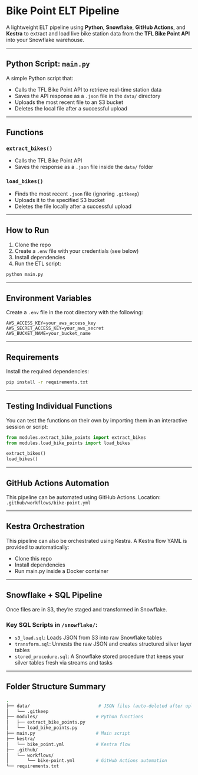 # Bike Point ELT Pipeline

A lightweight ELT pipeline using **Python**, **Snowflake**, **GitHub Actions**, and **Kestra** to extract and load live bike station data from the **TFL Bike Point API** into your Snowflake warehouse.

---

## Python Script: `main.py`
A simple Python script that:
- Calls the TFL Bike Point API to retrieve real-time station data
- Saves the API response as a `.json` file in the `data/` directory
- Uploads the most recent file to an S3 bucket
- Deletes the local file after a successful upload

---

## Functions

 ### `extract_bikes()`
- Calls the TFL Bike Point API
- Saves the response as a `.json` file inside the `data/` folder

### `load_bikes()`
- Finds the most recent `.json` file (ignoring `.gitkeep`)
- Uploads it to the specified S3 bucket
- Deletes the file locally after a successful upload

---

## How to Run

1. Clone the repo  
2. Create a `.env` file with your credentials (see below)  
3. Install dependencies  
4. Run the ETL script:

```bash
python main.py
```

---

## Environment Variables

Create a `.env` file in the root directory with the following:

```dotenv
AWS_ACCESS_KEY=your_aws_access_key
AWS_SECRET_ACCESS_KEY=your_aws_secret
AWS_BUCKET_NAME=your_bucket_name
```

---

## Requirements

Install the required dependencies:

```bash
pip install -r requirements.txt
```

---

## Testing Individual Functions

You can test the functions on their own by importing them in an interactive session or script:

```python
from modules.extract_bike_points import extract_bikes
from modules.load_bike_points import load_bikes

extract_bikes()
load_bikes()
```

---

## GitHub Actions Automation
This pipeline can be automated using GitHub Actions.
Location: `.github/workflows/bike-point.yml`

---

## Kestra Orchestration
This pipeline can also be orchestrated using Kestra. A Kestra flow YAML is provided to automatically:
- Clone this repo
- Install dependencies
- Run main.py inside a Docker container

---

## Snowflake + SQL Pipeline
Once files are in S3, they’re staged and transformed in Snowflake.

### Key SQL Scripts in `/snowflake/`:
- `s3_load.sql`: Loads JSON from S3 into raw Snowflake tables
- `transform.sql`: Unnests the raw JSON and creates structured silver layer tables
- `stored_procedure.sql`: A Snowflake stored procedure that keeps your silver tables fresh via streams and tasks

---

## Folder Structure Summary
```bash
.
├── data/                          # JSON files (auto-deleted after upload)
│   └── .gitkeep
├── modules/                      # Python functions
│   ├── extract_bike_points.py
│   └── load_bike_points.py
├── main.py                       # Main script
├── kestra/
│   └── bike_point.yml            # Kestra flow
├── .github/
│   └── workflows/
│       └── bike-point.yml        # GitHub Actions automation
└── requirements.txt

```

